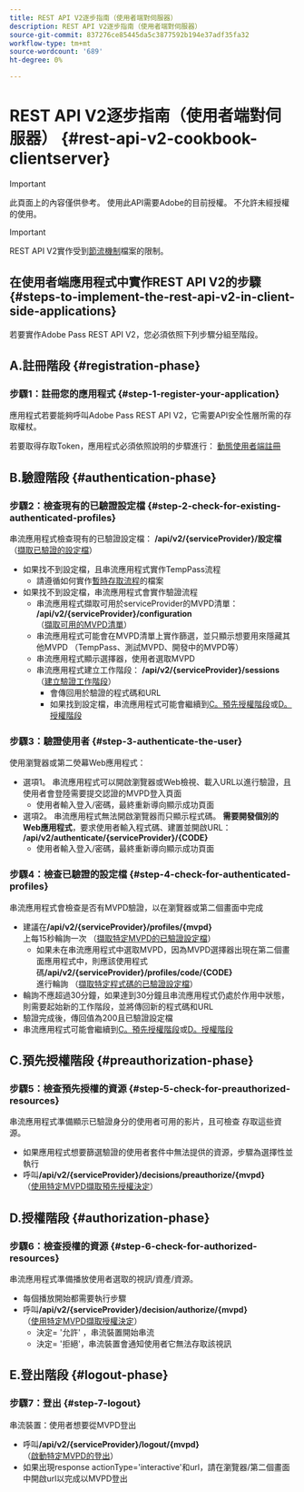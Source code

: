 ```yaml
---
title: REST API V2逐步指南（使用者端對伺服器）
description: REST API V2逐步指南（使用者端對伺服器）
source-git-commit: 837276ce85445da5c3877592b194e37adf35fa32
workflow-type: tm+mt
source-wordcount: '689'
ht-degree: 0%

---
```



# REST API V2逐步指南（使用者端對伺服器） {#rest-api-v2-cookbook-clientserver}

>[!IMPORTANT]
>
> 此頁面上的內容僅供參考。 使用此API需要Adobe的目前授權。 不允許未經授權的使用。

>[!IMPORTANT]
>
> REST API V2實作受到[節流機制](/help/authentication/throttling-mechanism.md)檔案的限制。

## 在使用者端應用程式中實作REST API V2的步驟 {#steps-to-implement-the-rest-api-v2-in-client-side-applications}

若要實作Adobe Pass REST API V2，您必須依照下列步驟分組至階段。

## A.註冊階段 {#registration-phase}

### 步驟1：註冊您的應用程式 {#step-1-register-your-application}

應用程式若要能夠呼叫Adobe Pass REST API V2，它需要API安全性層所需的存取權杖。

若要取得存取Token，應用程式必須依照說明的步驟進行： [動態使用者端註冊](./dynamic-client-registration.md)

## B.驗證階段 {#authentication-phase}

### 步驟2：檢查現有的已驗證設定檔 {#step-2-check-for-existing-authenticated-profiles}

串流應用程式檢查現有的已驗證設定檔： <b>/api/v2/{serviceProvider}/設定檔</b><br>
（[擷取已驗證的設定檔](./apis/profiles-apis/rest-api-v2-retrieve-authenticated-profiles.md)）

* 如果找不到設定檔，且串流應用程式實作TempPass流程
   * 請遵循如何實作[暫時存取流程](../flows/temporary-access-flows/rest-api-v2-access-temporary-flows.md)的檔案
* 如果找不到設定檔，串流應用程式會實作驗證流程
   * 串流應用程式擷取可用於serviceProvider的MVPD清單： <b>/api/v2/{serviceProvider}/configuration</b><br>
（[擷取可用的MVPD清單](./apis/configuration-apis/rest-api-v2-configuration-apis-retrieve-configuration-for-specific-service-provider.md)）
   * 串流應用程式可能會在MVPD清單上實作篩選，並只顯示想要用來隱藏其他MVPD （TempPass、測試MVPD、開發中的MVPD等）
   * 串流應用程式顯示選擇器，使用者選取MVPD
   * 串流應用程式建立工作階段： <b>/api/v2/{serviceProvider}/sessions</b><br>
（[建立驗證工作階段](./apis/sessions-apis/rest-api-v2-sessions-apis-create-authentication-session.md)）<br>
      * 會傳回用於驗證的程式碼和URL
      * 如果找到設定檔，串流應用程式可能會繼續到<a href="#preauthorization-phase">C。預先授權階段</a>或<a href="#authorization-phase">D。授權階段</a>

### 步驟3：驗證使用者 {#step-3-authenticate-the-user}

使用瀏覽器或第二熒幕Web應用程式：

* 選項1。 串流應用程式可以開啟瀏覽器或Web檢視、載入URL以進行驗證，且使用者會登陸需要提交認證的MVPD登入頁面
   * 使用者輸入登入/密碼，最終重新導向顯示成功頁面
* 選項2。 串流應用程式無法開啟瀏覽器而只顯示程式碼。 <b>需要開發個別的Web應用程式</b>，要求使用者輸入程式碼、建置並開啟URL： <b>/api/v2/authenticate/{serviceProvider}/{CODE}</b>
   * 使用者輸入登入/密碼，最終重新導向顯示成功頁面

### 步驟4：檢查已驗證的設定檔 {#step-4-check-for-authenticated-profiles}

串流應用程式會檢查是否有MVPD驗證，以在瀏覽器或第二個畫面中完成

* 建議在<b>/api/v2/{serviceProvider}/profiles/{mvpd}</b><br>上每15秒輪詢一次
（[擷取特定MVPD的已驗證設定檔](.apis/profiles-apis/rest-api-v2-profiles-apis-retrieve-profile-for-specific-mvpd.md)）
   * 如果未在串流應用程式中選取MVPD，因為MVPD選擇器出現在第二個畫面應用程式中，則應該使用程式碼<b>/api/v2/{serviceProvider}/profiles/code/{CODE}</b><br>進行輪詢
（[擷取特定程式碼的已驗證設定檔](./apis/profiles-apis/rest-api-v2-profiles-apis-retrieve-profile-for-specific-code.md)）
* 輪詢不應超過30分鐘，如果達到30分鐘且串流應用程式仍處於作用中狀態，則需要起始新的工作階段，並將傳回新的程式碼和URL
* 驗證完成後，傳回值為200且已驗證設定檔
* 串流應用程式可能會繼續到<a href="#preauthorization-phase">C。預先授權階段</a>或<a href="#authorization-phase">D。授權階段</a>

## C.預先授權階段 {#preauthorization-phase}

### 步驟5：檢查預先授權的資源 {#step-5-check-for-preauthorized-resources}

串流應用程式準備顯示已驗證身分的使用者可用的影片，且可檢查
存取這些資源。

* 如果應用程式想要篩選驗證的使用者套件中無法提供的資源，步驟為選擇性並執行
* 呼叫<b>/api/v2/{serviceProvider}/decisions/preauthorize/{mvpd}</b><br>
（[使用特定MVPD擷取預先授權決定](.apis/decisions-apis/rest-api-v2-decisions-apis-retrieve-preauthorization-decisions-using-specific-mvpd.md)）

## D.授權階段 {#authorization-phase}

### 步驟6：檢查授權的資源 {#step-6-check-for-authorized-resources}

串流應用程式準備播放使用者選取的視訊/資產/資源。

* 每個播放開始都需要執行步驟
* 呼叫<b>/api/v2/{serviceProvider}/decision/authorize/{mvpd}</b><br>
（[使用特定MVPD擷取授權決定](.apis/decisions-apis/rest-api-v2-decisions-apis-retrieve-authorization-decisions-using-specific-mvpd.md)）
   * 決定= &#39;允許&#39; ，串流裝置開始串流
   * 決定= &#39;拒絕&#39;，串流裝置會通知使用者它無法存取該視訊

## E.登出階段 {#logout-phase}

### 步驟7：登出 {#step-7-logout}

串流裝置：使用者想要從MVPD登出

* 呼叫<b>/api/v2/{serviceProvider}/logout/{mvpd}</b><br>
（[啟動特定MVPD的登出](.apis/logout-apis/rest-api-v2-logout-apis-initiate-logout-for-specific-mvpd.md)）
* 如果出現response actionType=&#39;interactive&#39;和url，請在瀏覽器/第二個畫面中開啟url以完成以MVPD登出
